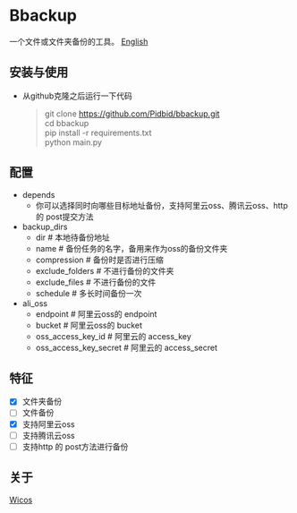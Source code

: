 # Bbackup  
一个文件或文件夹备份的工具。
[English](https://github.com/Pidbid/bbackup/blob/main/README.md)

## 安装与使用  
- 从github克隆之后运行一下代码  
  > git clone https://github.com/Pidbid/bbackup.git  
  > cd bbackup  
  > pip install -r requirements.txt  
  > python main.py

## 配置  
- depends  
  - 你可以选择同时向哪些目标地址备份，支持阿里云oss、腾讯云oss、http 的 post提交方法  
- backup_dirs  
  - dir # 本地待备份地址  
  - name # 备份任务的名字，备用来作为oss的备份文件夹  
  - compression # 备份时是否进行压缩  
  - exclude_folders # 不进行备份的文件夹
  - exclude_files # 不进行备份的文件  
  - schedule # 多长时间备份一次  
- ali_oss  
  - endpoint # 阿里云oss的 endpoint  
  - bucket # 阿里云oss的 bucket  
  - oss_access_key_id # 阿里云的 access_key  
  - oss_access_key_secret # 阿里云的 access_secret  

## 特征  
- [x] 文件夹备份  
- [ ] 文件备份  
- [x] 支持阿里云oss  
- [ ] 支持腾讯云oss  
- [ ] 支持http 的 post方法进行备份  

## 关于    
[Wicos](https://www.wicos.me)
